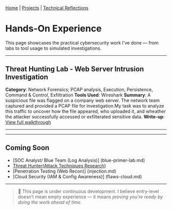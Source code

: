 [Home](index.md) | [Projects](projects.md) | [Technical Reflections](technical-reflections.md)


#  Hands-On Experience

This page showcases the practical cybersecurity work I've done — from labs to tool usage to simulated investigations.

---

## Threat Hunting Lab - Web Server Intrusion Investigation
**Category**: Network Forensics; PCAP analysis, Execution, Persistence, Command & Control, Exfiltration
**Tools Used**: Wireshark
**Summary**: A suspicious file was flagged on a company web server. The network team captured and provided a PCAP file for investigation.My task was to analyze this traffic to uncover how the file appeared, who uploaded it, and wheather the attacker successfully accessed or exfilterated sensitive data. 
**Write-up**: [View full walkthrough](wirestrike-lab.md)

---


---

## Coming Soon

- [SOC Analyst/ Blue Team (Log Analysis)] (blue-primer-lab.md)
- [Threat Hunter(Attack Techniques Research)](MITRE-ATTACK-T10590.md)
- [Penetration Testing (Web Recon)] (injection.md)
- [Cloud Security (IAM & Config Awareness)] (flaws-cloud.md) 

---

> 🧩 This page is under continuous development. I believe entry-level doesn’t mean empty experience — it means *proving you're ready by doing the work ahead of time.*

